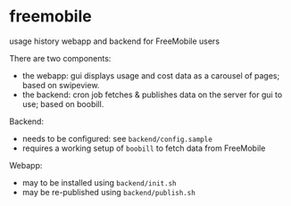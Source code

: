 freemobile
==========

usage history webapp and backend for FreeMobile users

There are two components:
* the webapp: gui displays usage and cost data as a carousel of pages; based on swipeview.
* the backend: cron job fetches & publishes data on the server for gui to use; based on boobill.

Backend:
* needs to be configured: see `backend/config.sample`
* requires a working setup of `boobill` to fetch data from FreeMobile

Webapp:
* may to be installed using `backend/init.sh`
* may be re-published using `backend/publish.sh`
